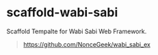 # scaffold-wabi-sabi

Scaffold Tempalte for Wabi Sabi Web Framework.

> https://github.com/NonceGeek/wabi_sabi_ex
